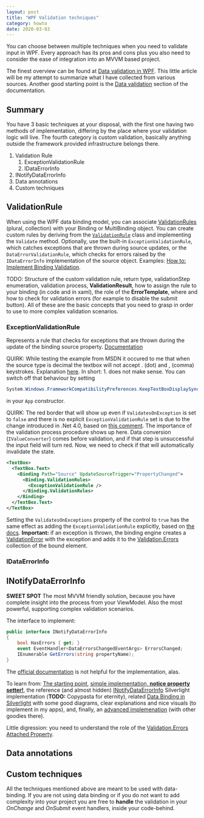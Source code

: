 ```yaml
---
layout: post
title: "WPF Validation techniques"
category: howto
date: 2020-03-03
---
```


You can choose between multiple techniques when you need to validate input in WPF. Every approach has its pros and cons plus you also need to consider the ease of integration into an MVVM based project.

The finest overview can be found at [Data validation in WPF](https://blog.magnusmontin.net/2013/08/26/data-validation-in-wpf/). This little article will be my attempt to summarize what I have collected from various sources. Another good starting point is the [Data validation](https://docs.microsoft.com/en-us/dotnet/desktop-wpf/data/data-binding-overview#data-validation) section of the documentation.  

## Summary

You have 3 basic techniques at your disposal, with the first one having two methods of implementation, differing by the place where your validation logic will live. The fourth category is custom validation, basically anything outside the framework provided infrastructure belongs there.

1. Validation Rule 
    1. ExceptionValidationRule 
    2. IDataErrorInfo
2. INotifyDataErrorInfo
3. Data annotations 
4. Custom techniques 

## ValidationRule

When using the WPF data binding model, you can associate [ValidationRules](https://docs.microsoft.com/en-us/dotnet/api/system.windows.data.binding.validationrules) (plural, collection) with your Binding or MultiBinding object. You can create custom rules by deriving from the [`ValidationRule`](https://docs.microsoft.com/en-us/dotnet/api/system.windows.controls.validationrule) class and implementing the `Validate` method. Optionally, use the built-in `ExceptionValidationRule`, which catches exceptions that are thrown during source updates, or the `DataErrorValidationRule`, which checks for errors raised by the `IDataErrorInfo` implementation of the source object. Examples: [How to: Implement Binding Validation](https://docs.microsoft.com/en-us/dotnet/framework/wpf/data/how-to-implement-binding-validation). 

TODO: Structure of the custom validation rule, return type, validationStep enumeration, validation process, **ValidationResult**, how to assign the rule to your binding (in code and in xaml), the role of the **ErrorTemplate**, where and how to check for validation errors (for example to disable the submit button). All of these are the basic concepts that you need to grasp in order to use to more complex validation scenarios.

### ExceptionValidationRule

Represents a rule that checks for exceptions that are thrown during the update of the binding source property. [Documentation](https://docs.microsoft.com/en-us/dotnet/api/system.windows.controls.exceptionvalidationrule)

QUIRK: While testing the example from MSDN it occured to me that when the source type is decimal the textbox will not accept . (dot) and , (comma) keystrokes. Explanation [here](https://stackoverflow.com/questions/23228403/textbox-wont-allow-me-to-enter-in-a-decimal). In short: 1. does not make sense. You can switch off that behaviour by setting 

```csharp
System.Windows.FrameworkCompatibilityPreferences.KeepTextBoxDisplaySynchronizedWithTextProperty = false;
``` 

in your `App` constructor. 

QUIRK: The red border that will show up even if `ValidatesOnException` is set to `false` and there is no explicit `ExceptionValidationRule` set is due to the change introduced in .Net 4.0, based on [this comment](https://stackoverflow.com/a/19832594/4486196). The importance of the validation process procedure shows up here. Data conversion (`IValueConverter`) comes before validation, and if that step is unsuccessful the input field will turn red. Now, we need to check if that will automatically invalidate the state. 

```xml
<TextBox>
  <TextBox.Text>
    <Binding Path="Source" UpdateSourceTrigger="PropertyChanged">
      <Binding.ValidationRules>
        <ExceptionValidationRule />
      </Binding.ValidationRules>
    </Binding>
  </TextBox.Text>
</TextBox>
``` 

Setting the `ValidatesOnExceptions` property of the control to `true` has the same effect as adding the `ExceptionValidationRule` explicitly, based on [the docs](https://docs.microsoft.com/en-us/dotnet/api/system.windows.data.binding.validatesonexceptions). **Important:** if an exception is thrown, the binding engine creates a [ValidationError](https://docs.microsoft.com/en-us/dotnet/api/system.windows.controls.validationerror) with the exception and adds it to the [Validation.Errors](https://docs.microsoft.com/en-us/dotnet/api/system.windows.controls.validation.errors) collection of the bound element.  

### IDataErrorInfo



## INotifyDataErrorInfo

**SWEET SPOT** The most MVVM friendly solution, because you have complete insight into the process from your ViewModel. Also the most powerful, supporting complex validation scenarios.

The interface to implement:

```csharp
public interface INotifyDataErrorInfo
{
    bool HasErrors { get; }
    event EventHandler<DataErrorsChangedEventArgs> ErrorsChanged;
    IEnumerable GetErrors(string propertyName);
}
``` 

The [official documentation](https://docs.microsoft.com/en-us/dotnet/api/system.componentmodel.inotifydataerrorinfo) is not helpful for the implementation, alas. 

To learn from: [The starting point](https://blog.magnusmontin.net/2013/08/26/data-validation-in-wpf/), [simple implementation, **notice property setter!**](https://kmatyaszek.github.io/wpf%20validation/2019/03/13/wpf-validation-using-inotifydataerrorinfo.html), the reference (and almost hidden) [INotifyDataErrorInfo](https://docs.microsoft.com/en-us/previous-versions/windows/silverlight/dotnet-windows-silverlight/ee652637(v=vs.95)?redirectedfrom=MSDN#syntax) Silverlight implementation (**TODO:** Copypasta for eternity), related [Data Binding in Silverlight](https://docs.microsoft.com/en-us/previous-versions/windows/silverlight/dotnet-windows-silverlight/cc278072%28v%3dvs.95%29#data-validation) with some good diagrams, clear explanations and nice visuals (to implement in my apps), and, finally, an [advanced implemenation](https://rehansaeed.com/model-view-viewmodel-mvvm-part4-inotifydataerrorinfo/) (with other goodies there). 

Little digression: you need to understand the role of the [Validation.Errors Attached Property](https://docs.microsoft.com/en-us/dotnet/api/system.windows.controls.validation.errors).

## Data annotations



## Custom techniques

All the techniques mentioned above are meant to be used with data-binding. If you are not using data binding or if you do not want to add complexity into your project you are free to **handle** the validation in your *OnChange* and *OnSubmit* event handlers, inside your code-behind.